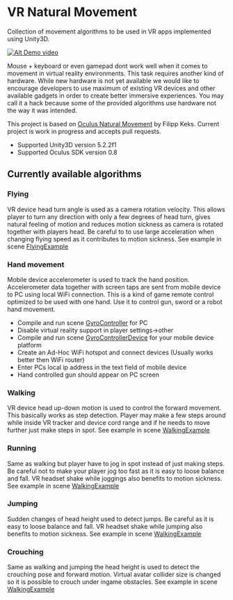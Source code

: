 # VR Natural Movement

Collection of movement algorithms to be used in VR apps implemented using Unity3D.

[![Alt Demo video](https://i.vimeocdn.com/video/542467007_640.webp)](https://vimeo.com/144592305)

Mouse + keyboard or even gamepad dont work well when it comes to movement in virtual reality environments. This task requires another kind of hardware. While new hardware is not yet available we would like to encourage developers to use maximum of existing VR devices and other available gadgets in order to create better immersive experiences.
You may call it a hack because some of the provided algorithms use hardware not the way it was intended.

This project is based on [Oculus Natural Movement](https://github.com/taphos/oculus-natural-movement) by Filipp Keks. Current project is work in progress and accepts pull requests.

 * Supported Unity3D version 5.2.2f1
 * Supported Oculus SDK version 0.8

## Currently available algorithms

### Flying

VR device head turn angle is used as a camera rotation velocity. This allows player to turn any direction with only a few degrees of head turn, gives natural feeling of motion and reduces motion sickness as camera is rotated together with players head. Be careful to to use large acceleration when changing flying speed as it contributes to motion sickness.
See example in scene [FlyingExample](blob/master/Assets/VRNaturalMovement/Scenes/FlyingExample.unity)

### Hand movement

Mobile device accelerometer is used to track the hand position. Accelerometer data together with screen taps are sent from mobile device to PC using local WiFi connection. This is a kind of game remote control optimized to be used with one hand. Use it to control gun, sword or a robot hand movement.

 * Compile and run scene [GyroController](blob/master/Assets/GyroController/Scenes/GyroControllerDevice.unity) for PC
 * Disable virtual reality support in player settings->other
 * Compile and run scene [GyroControllerDevice](blob/master/Assets/GyroController/Scenes/GyroControllerDevice.unity) for your mobile device platform 
 * Create an Ad-Hoc WiFi hotspot and connect devices (Usually works better then WiFi router)
 * Enter PCs local ip address in the text field of mobile device
 * Hand controlled gun should appear on PC screen

### Walking

VR device head up-down motion is used to control the forward movement. This basically works as step detection. Player may make a few steps around  while inside VR tracker and device cord range and if he needs to move further just make steps in spot.
See example in scene [WalkingExample](blob/master/Assets/VRNaturalMovement/Scenes/WalkingExample.unity)

### Running

Same as walking but player have to jog in spot instead of just making steps. Be careful not to make your player jog too fast as it is easy to loose balance and fall. VR headset shake while joggings also benefits to motion sickness.
See example in scene [WalkingExample](blob/master/Assets/VRNaturalMovement/Scenes/WalkingExample.unity)

### Jumping

Sudden changes of head height used to detect jumps. Be careful as it is easy to loose balance and fall. VR headset shake while jumping also benefits to motion sickness.
See example in scene [WalkingExample](blob/master/Assets/VRNaturalMovement/Scenes/WalkingExample.unity)

### Crouching

Same as walking and jumping the head height is used to detect the crouching pose and forward motion. Virtual avatar collider size is changed so it is possible to crouch under ingame obstacles.
See example in scene [WalkingExample](blob/master/Assets/VRNaturalMovement/Scenes/WalkingExample.unity)

